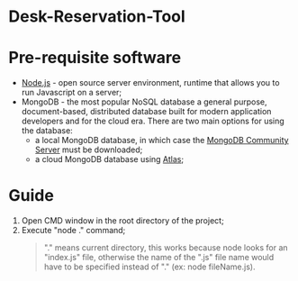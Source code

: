# Desk-Reservation-Tool

# Pre-requisite software
* [Node.js](https://nodejs.org/en/) - open source server environment, runtime that allows you to run Javascript on a server;
* MongoDB - the most popular NoSQL database a general purpose, document-based, distributed database built for modern application developers and for the cloud era. There are two main options for using the database:
    * a local MongoDB database, in which case the [MongoDB Community Server](https://www.mongodb.com/try/download/community) must be downloaded;
    * a cloud MongoDB database using [Atlas](https://www.mongodb.com/cloud/atlas);

# Guide
1. Open CMD window in the root directory of the project;
2. Execute "node ." command;
    > "." means current directory, this works because node looks for an "index.js" file, otherwise the name of the ".js" file name would have to be specified instead of "." (ex: node fileName.js). 
